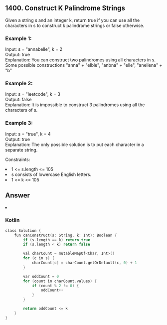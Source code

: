 <h2>1400. Construct K Palindrome Strings</h2>
Given a string s and an integer k, return true if you can use all the characters in s to construct k palindrome strings or false otherwise.

<h3>Example 1:</h3>

Input: s = "annabelle", k = 2<br>
Output: true<br>
Explanation: You can construct two palindromes using all characters in s.<br>
Some possible constructions "anna" + "elble", "anbna" + "elle", "anellena" + "b"

<h3>Example 2:</h3>

Input: s = "leetcode", k = 3<br>
Output: false<br>
Explanation: It is impossible to construct 3 palindromes using all the characters of s.<br>
<h3>Example 3:</h3>

Input: s = "true", k = 4<br>
Output: true<br>
Explanation: The only possible solution is to put each character in a separate string.
 

Constraints:

<li>1 <= s.length <= 105</li>
<li>s consists of lowercase English letters.</li>
<li>1 <= k <= 105</li>

<h2>Answer</h2>
<li><h3>Kotlin</h3>

```c
class Solution {
    fun canConstruct(s: String, k: Int): Boolean {
        if (s.length == k) return true
        if (s.length < k) return false

        val charCount = mutableMapOf<Char, Int>()
        for (c in s) {
            charCount[c] = charCount.getOrDefault(c, 0) + 1
        }

        var oddCount = 0
        for (count in charCount.values) {
            if (count % 2 != 0) {
                oddCount++
            }
        }

        return oddCount <= k
    }
}

```

</li>
